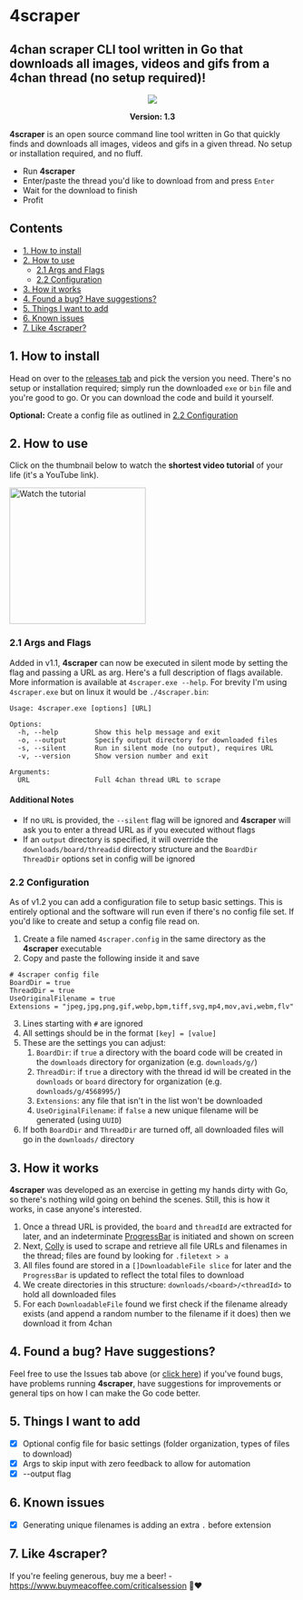 # 4scraper

## 4chan scraper CLI tool written in Go that downloads all images, videos and gifs from a 4chan thread (no setup required)!

<p align="center">
  <img src="https://github.com/criticalsession/4scraper/blob/feat/config/docs/scraper-main.1_2.png?raw=true" />
</p>

<p align="center"><b>Version: 1.3</b></p>

**4scraper** is an open source command line tool written in Go that quickly finds and downloads all images, videos and gifs in a given thread. No setup or installation required, and no fluff.

* Run **4scraper**
* Enter/paste the thread you'd like to download from and press `Enter`
* Wait for the download to finish
* Profit

## Contents

- [1. How to install](#1-how-to-install)
- [2. How to use](#2-how-to-use)
    - [2.1 Args and Flags](#21-args-and-flags)
    - [2.2 Configuration](#22-configuration)
- [3. How it works](#3-how-it-works)
- [4. Found a bug? Have suggestions?](#4-found-a-bug-have-suggestions)
- [5. Things I want to add](#5-things-i-want-to-add)
- [6. Known issues](#6-known-issues)
- [7. Like 4scraper?](#7-like-4scraper)

## 1. How to install

Head on over to the <a href="https://github.com/criticalsession/4scraper/releases">releases tab</a> and pick the version you need. There's no setup or installation required; simply run the downloaded `exe` or `bin` file and you're good to go. Or you can download the code and build it yourself.

**Optional:** Create a config file as outlined in [2.2 Configuration](#22-configuration-v12)

## 2. How to use

Click on the thumbnail below to watch the **shortest video tutorial** of your life (it's a YouTube link).

<a href="https://www.youtube.com/watch?v=2cLXpOMFGdc" target="_blank">
    <img src="https://img.youtube.com/vi/2cLXpOMFGdc/0.jpg" alt="Watch the tutorial" width="240"/>
</a>

### 2.1 Args and Flags

Added in v1.1, **4scraper** can now be executed in silent mode by setting the flag and passing a URL as arg. Here's a full description of flags available. More information is available at `4scraper.exe --help`. For brevity I'm using `4scraper.exe` but on linux it would be `./4scraper.bin`:

```
Usage: 4scraper.exe [options] [URL]

Options:
  -h, --help         Show this help message and exit
  -o, --output       Specify output directory for downloaded files
  -s, --silent       Run in silent mode (no output), requires URL
  -v, --version      Show version number and exit

Arguments:
  URL                Full 4chan thread URL to scrape
```
#### Additional Notes

- If no `URL` is provided, the `--silent` flag will be ignored and **4scraper** will ask you to enter a thread URL as if you executed without flags
- If an `output` directory is specified, it will override the `downloads/board/threadid` directory structure and the `BoardDir` `ThreadDir` options set in config will be ignored

### 2.2 Configuration

As of v1.2 you can add a configuration file to setup basic settings. This is entirely optional and the software will run even if there's no config file set. If you'd like to create and setup a config file read on.

1. Create a file named `4scraper.config` in the same directory as the **4scraper** executable
2. Copy and paste the following inside it and save
```
# 4scraper config file
BoardDir = true
ThreadDir = true
UseOriginalFilename = true
Extensions = "jpeg,jpg,png,gif,webp,bpm,tiff,svg,mp4,mov,avi,webm,flv"
```
3. Lines starting with `#` are ignored
4. All settings should be in the format `[key] = [value]`
5. These are the settings you can adjust:
      1. `BoardDir`: if `true` a directory with the board code will be created in the `downloads` directory for organization (e.g. `downloads/g/`)
      2. `ThreadDir`: if `true` a directory with the thread id will be created in the `downloads` or `board` directory for organization (e.g. `downloads/g/4568995/`)
      3. `Extensions`: any file that isn't in the list won't be downloaded
      4. `UseOriginalFilename`: if `false` a new unique filename will be generated (using `UUID`)
6. If both `BoardDir` and `ThreadDir` are turned off, all downloaded files will go in the `downloads/` directory

## 3. How it works

**4scraper** was developed as an exercise in getting my hands dirty with Go, so there's nothing wild going on behind the scenes. Still, this is how it works, in case anyone's interested.

1. Once a thread URL is provided, the `board` and `threadId` are extracted for later, and an indeterminate [ProgressBar](https://github.com/schollz/progressbar/) is initiated and shown on screen
2. Next, [Colly](https://github.com/gocolly/colly) is used to scrape and retrieve all file URLs and filenames in the thread; files are found by looking for `.filetext > a`
3. All files found are stored in a `[]DownloadableFile slice` for later and the `ProgressBar` is updated to reflect the total files to download
4. We create directories in this structure: `downloads/<board>/<threadId>` to hold all downloaded files
5. For each `DownloadableFile` found we first check if the filename already exists (and append a random number to the filename if it does) then we download it from 4chan

## 4. Found a bug? Have suggestions?

Feel free to use the Issues tab above (or [click here](https://github.com/criticalsession/4scraper/issues)) if you've found bugs, have problems running **4scraper**, have suggestions for improvements or general tips on how I can make the Go code better.

## 5. Things I want to add

- [x] Optional config file for basic settings (folder organization, types of files to download)
- [x] Args to skip input with zero feedback to allow for automation
- [x] --output flag

## 6. Known issues

- [x] Generating unique filenames is adding an extra `.` before extension

## 7. Like 4scraper?

If you're feeling generous, buy me a beer! - https://www.buymeacoffee.com/criticalsession 🍺❤️
